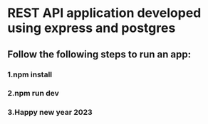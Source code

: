 # REST API application developed using express and postgres

## Follow the following steps to run an app:

### 1.npm install 
### 2.npm run dev
### 3.Happy new year 2023

